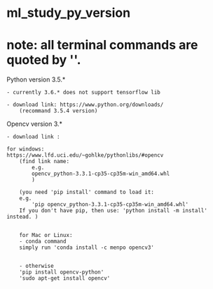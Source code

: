 # ml_study_py_version

# note: all terminal commands are quoted by ''.

	
Python version 3.5.* 

  	- currently 3.6.* does not support tensorflow lib

  	- download link: https://www.python.org/downloads/
  		(recommand 3.5.4 version)


Opencv version 3.*

	- download link : 

	for windows:
	https://www.lfd.uci.edu/~gohlke/pythonlibs/#opencv
		(find link name: 
			e.g.
			opencv_python‑3.3.1‑cp35‑cp35m‑win_amd64.whl
			)

		(you need 'pip install' command to load it:
		e.g. 
			'pip opencv_python‑3.3.1‑cp35‑cp35m‑win_amd64.whl'
		If you don't have pip, then use: 'python install -m install' instead. )


        for Mac or Linux:
		- conda command
		simply run 'conda install -c menpo opencv3'


		- otherwise
		'pip install opencv-python'
		'sudo apt-get install opencv'
